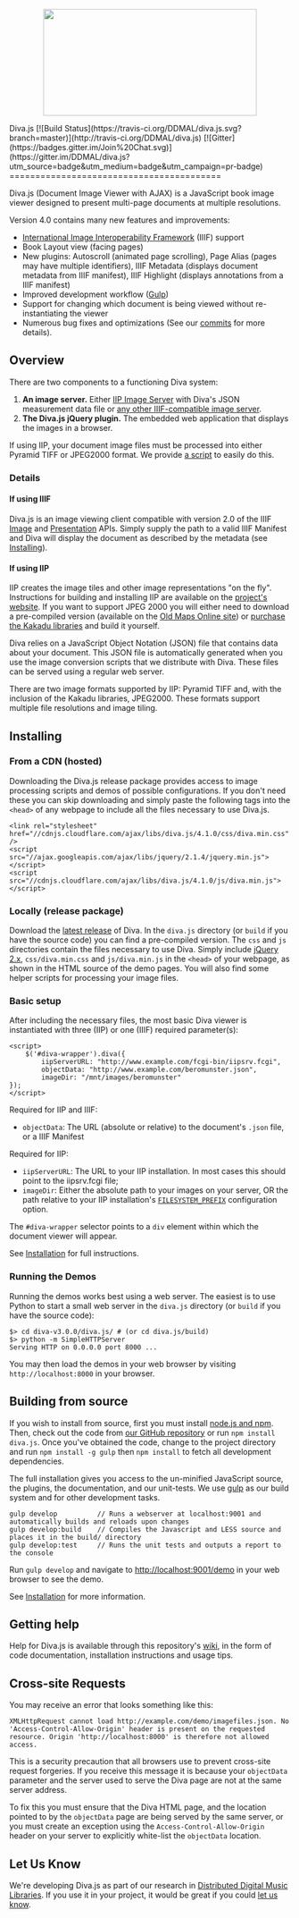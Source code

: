 <p align="center">
  <a href="http://ddmal.github.io/diva.js">
    <img width="382" height="191" src="https://github.com/DDMAL/diva.js/wiki/img/diva-logo-sm.png" />
  </a>
</p>
Diva.js [![Build Status](https://travis-ci.org/DDMAL/diva.js.svg?branch=master)](http://travis-ci.org/DDMAL/diva.js) [![Gitter](https://badges.gitter.im/Join%20Chat.svg)](https://gitter.im/DDMAL/diva.js?utm_source=badge&utm_medium=badge&utm_campaign=pr-badge)
=========================================

Diva.js (Document Image Viewer with AJAX) is a JavaScript book image viewer designed to present multi-page documents at multiple resolutions.

Version 4.0 contains many new features and improvements:

 * [International Image Interoperability Framework](http://iiif.io) (IIIF) support
 * Book Layout view (facing pages)
 * New plugins: Autoscroll (animated page scrolling), Page Alias (pages may have multiple identifiers), IIIF Metadata (displays document metadata from IIIF manifest), IIIF Highlight (displays annotations from a IIIF manifest)
 * Improved development workflow ([Gulp](https://github.com/gulpjs/gulp))
 * Support for changing which document is being viewed without re-instantiating the viewer
 * Numerous bug fixes and optimizations (See our [commits](https://github.com/DDMAL/diva.js/commits/master) for more details).

## Overview

There are two components to a functioning Diva system:

1. **An image server.** Either [IIP Image Server](http://iipimage.sourceforge.net) with Diva's JSON measurement data file or [any other IIIF-compatible image server](http://iiif.io/apps-demos.html).
2. **The Diva.js jQuery plugin.** The embedded web application that displays the images in a browser.

If using IIP, your document image files must be processed into either Pyramid TIFF or JPEG2000 format. We provide [a script](https://github.com/DDMAL/diva.js/wiki/Preparing-Your-Images) to easily do this.

### Details

#### If using IIIF
Diva.js is an image viewing client compatible with version 2.0 of the IIIF [Image](http://iiif.io/api/image/2.0/) and [Presentation](http://iiif.io/api/presentation/2.0/) APIs. Simply supply the path to a valid IIIF Manifest and Diva will display the document as described by the metadata (see [Installing](#installing)).

#### If using IIP
IIP creates the image tiles and other image representations "on the fly". Instructions for building and installing IIP are available on the [project's website](http://iipimage.sourceforge.net/documentation/server/). If you want to support JPEG 2000 you will either need to download a pre-compiled version (available on the [Old Maps Online site](http://help.oldmapsonline.org/jpeg2000/installation)) or [purchase the Kakadu libraries](http://www.kakadusoftware.com) and build it yourself.

Diva relies on a JavaScript Object Notation (JSON) file that contains data about your document. This JSON file is automatically generated when you use the image conversion scripts that we distribute with Diva. These files can be served using a regular web server.

There are two image formats supported by IIP: Pyramid TIFF and, with the inclusion of the Kakadu libraries, JPEG2000. These formats support multiple file resolutions and image tiling.

## Installing

### From a CDN (hosted)

Downloading the Diva.js release package provides access to image processing scripts and demos of possible configurations. If you don't need these you can skip downloading and simply paste the following tags into the `<head>` of any webpage to include all the  files necessary to use Diva.js.

    <link rel="stylesheet" href="//cdnjs.cloudflare.com/ajax/libs/diva.js/4.1.0/css/diva.min.css" />
    <script src="//ajax.googleapis.com/ajax/libs/jquery/2.1.4/jquery.min.js"></script>
    <script src="//cdnjs.cloudflare.com/ajax/libs/diva.js/4.1.0/js/diva.min.js"></script>

### Locally (release package)

Download the [latest release](https://github.com/DDMAL/diva.js/releases) of Diva. In the `diva.js` directory (or `build` if you have the source code) you can find a pre-compiled version. The `css` and `js` directories contain the files necessary to use Diva. Simply include [jQuery 2.x](https://jquery.com/), `css/diva.min.css` and `js/diva.min.js` in the `<head>` of your webpage, as shown in the HTML source of the demo pages. You will also find some helper scripts for processing your image files.

### Basic setup

After including the necessary files, the most basic Diva viewer is instantiated with three (IIP) or one (IIIF) required parameter(s):

    <script>
        $('#diva-wrapper').diva({
            iipServerURL: "http://www.example.com/fcgi-bin/iipsrv.fcgi",
            objectData: "http://www.example.com/beromunster.json",
            imageDir: "/mnt/images/beromunster"
    });
    </script>

Required for IIP and IIIF:
 * `objectData`: The URL (absolute or relative) to the document's `.json` file, or a IIIF Manifest

Required for IIP:
 * `iipServerURL`: The URL to your IIP installation. In most cases this should point to the iipsrv.fcgi file;
 * `imageDir`: Either the absolute path to your images on your server, OR the path relative to your IIP installation's [`FILESYSTEM_PREFIX`](http://iipimage.sourceforge.net/documentation/server/) configuration option.

The `#diva-wrapper` selector points to a `div` element within which the document viewer will appear.

See [Installation](https://github.com/DDMAL/diva.js/wiki/Installation) for full instructions.

### Running the Demos

Running the demos works best using a web server. The easiest is to use Python to start a small web server in the `diva.js` directory (or `build` if you have the source code):

```
$> cd diva-v3.0.0/diva.js/ # (or cd diva.js/build)
$> python -m SimpleHTTPServer
Serving HTTP on 0.0.0.0 port 8000 ...
```
You may then load the demos in your web browser by visiting `http://localhost:8000` in your browser.

## Building from source

If you wish to install from source, first you must install [node.js and npm](https://nodejs.org/en/). Then, check out the code from [our GitHub repository](http://github.com/DDMAL/diva.js) or run `npm install diva.js`. Once you've obtained the code, change to the project directory and run `npm install -g gulp` then `npm install` to fetch all development dependencies.

The full installation gives you access to the un-minified JavaScript source, the plugins, the documentation, and our unit-tests. We use [gulp](http://gulpjs.com/) as our build system and for other development tasks.

```
gulp develop          // Runs a webserver at localhost:9001 and automatically builds and reloads upon changes
gulp develop:build    // Compiles the Javascript and LESS source and places it in the build/ directory
gulp develop:test     // Runs the unit tests and outputs a report to the console
```

Run `gulp develop` and navigate to [http://localhost:9001/demo](http://localhost:9001/demo) in your web browser to see the demo.

See [Installation](https://github.com/DDMAL/diva.js/wiki/Installation) for more information.

## Getting help

Help for Diva.js is available through this repository's [wiki](https://github.com/DDMAL/diva.js/wiki), in the form of code documentation, installation instructions and usage tips.

## Cross-site Requests

You may receive an error that looks something like this:

```
XMLHttpRequest cannot load http://example.com/demo/imagefiles.json. No 'Access-Control-Allow-Origin' header is present on the requested resource. Origin 'http://localhost:8000' is therefore not allowed access.
```

This is a security precaution that all browsers use to prevent cross-site request forgeries. If you receive this message it is because your `objectData` parameter and the server used to serve the Diva page are not at the same server address.

To fix this you must ensure that the Diva HTML page, and the location pointed to by the `objectData` page are being served by the same server, or you must create an exception using the `Access-Control-Allow-Origin` header on your server to explicitly white-list the `objectData` location.

Let Us Know
-----------

We're developing Diva.js as part of our research in [Distributed Digital Music Libraries](http://ddmal.music.mcgill.ca). If you use it in your project, it would be great if you could [let us know](mailto:andrew.hankinson@mail.mcgill.ca).

